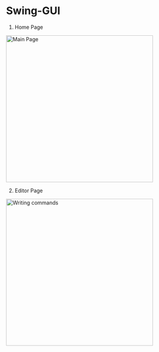 # Swing-GUI

1. Home Page

<img src="http://s17.postimg.org/xouf1wv8v/two.png" alt="Main Page" width="400" height="400"/>


2. Editor Page

<img src="http://s22.postimg.org/v6c62kkw1/one.png" alt="Writing commands" width="400" height="400"/>
